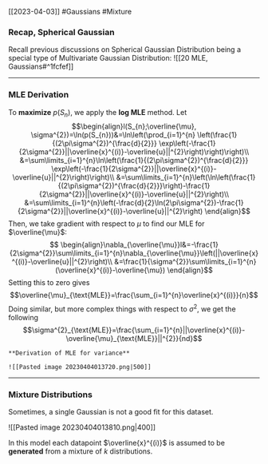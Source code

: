[[2023-04-03]] #Gaussians #Mixture

### Recap, Spherical Gaussian
Recall previous discussions on Spherical Gaussian Distribution being a special type of Multivariate Gaussian Distribution: ![[20 MLE, Gaussians#^1fcfef]]

---

### MLE Derivation
To **maximize** $p(S_n)$, we apply the **log MLE** method. Let $$\begin{align}l(S_{n};\overline{\mu}, \sigma^{2})=\ln(p(S_{n}))&=\ln\left(\prod_{i=1}^{n} \left(\frac{1}{(2\pi\sigma^{2})^{\frac{d}{2}}} \exp\left(-\frac{1}{2\sigma^{2}}||\overline{x}^{(i)}-\overline{u}||^{2}\right)\right)\right)\\
&=\sum\limits_{i=1}^{n}\ln\left(\frac{1}{(2\pi\sigma^{2})^{\frac{d}{2}}} \exp\left(-\frac{1}{2\sigma^{2}}||\overline{x}^{(i)}-\overline{u}||^{2}\right)\right)\\
&=\sum\limits_{i=1}^{n}\left(\ln\left(\frac{1}{(2\pi\sigma^{2})^{\frac{d}{2}}}\right)-\frac{1}{2\sigma^{2}}||\overline{x}^{(i)}-\overline{u}||^{2}\right)\\
&=\sum\limits_{i=1}^{n}\left(-\frac{d}{2}\ln(2\pi\sigma^{2})-\frac{1}{2\sigma^{2}}||\overline{x}^{(i)}-\overline{u}||^{2}\right)
\end{align}$$
Then, we take gradient with respect to $\mu$ to find our MLE for $\overline{\mu}$: $$
\begin{align}\nabla_{\overline{\mu}}l&=-\frac{1}{2\sigma^{2}}\sum\limits_{i=1}^{n}\nabla_{\overline{\mu}}\left(||\overline{x}^{(i)}-\overline{u}||^{2}\right)\\
&=\frac{1}{\sigma^{2}}\sum\limits_{i=1}^{n}(\overline{x}^{(i)}-\overline{\mu})
\end{align}$$
Setting this to zero gives $$\overline{\mu}_{\text{MLE}}=\frac{\sum_{i=1}^{n}\overline{x}^{(i)}}{n}$$
Doing similar, but more complex things with respect to $\sigma^{2}$, we get the following $$\sigma^{2}_{\text{MLE}}=\frac{\sum_{i=1}^{n}||\overline{x}^{(i)}-\overline{\mu}_{\text{MLE}}||^{2}}{nd}$$

```ad-info
**Derivation of MLE for variance**

![[Pasted image 20230404013720.png|500]]

```

---

### Mixture Distributions
Sometimes, a single Gaussian is not a good fit for this dataset.

![[Pasted image 20230404013810.png|400]]

In this model each datapoint $\overline{x}^{(i)}$ is assumed to be **generated** from a mixture of $k$ distributions.